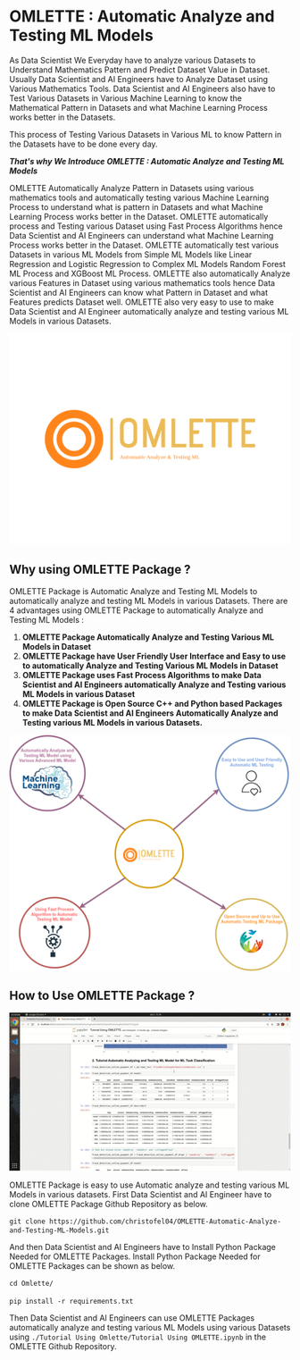 # OMLETTE : Automatic Analyze and Testing ML Models

As Data Scientist We Everyday have to analyze various Datasets to Understand Mathematics Pattern and Predict Dataset Value in Dataset. Usually Data Scientist and AI Engineers have to Analyze Dataset using Various Mathematics Tools. Data Scientist and AI Engineers also have to Test Various Datasets in Various Machine Learning to know the Mathematical Pattern in Datasets and what Machine Learning Process works better in the Datasets. 

This process of Testing Various Datasets in Various ML to know Pattern in the Datasets have to be done every day.

***That's why We Introduce OMLETTE : Automatic Analyze and Testing ML Models***

OMLETTE Automatically Analyze Pattern in Datasets using various mathematics tools and automatically testing various Machine Learning Process to understand what is pattern in Datasets and what Machine Learning Process works better in the Dataset. OMLETTE automatically process and Testing various Dataset using Fast Process Algorithms hence Data Scientist and AI Engineers can understand what Machine Learning Process works better in the Dataset. OMLETTE automatically test various Datasets in various ML Models from Simple ML Models like Linear Regression and Logistic Regression to Complex ML Models Random Forest ML Process and XGBoost ML Process. OMLETTE also automatically Analyze various Features in Dataset using various mathematics tools hence Data Scientist and AI Engineers can know what Pattern in Dataset and what Features predicts Dataset well. OMLETTE also very easy to use to make Data Scientist and AI Engineer automatically analyze and testing various ML Models in various Datasets.

![Alt Text](https://github.com/christofel04/OMLETTE-Automatic-Analyze-and-Testing-ML-Models/blob/main/Omlette%20Images/omlette-logo.png)

## Why using OMLETTE Package ?

OMLETTE Package is Automatic Analyze and Testing ML Models to automatically analyze and testing ML Models in various Datasets. There are 4 advantages using OMLETTE Package to automatically Analyze and Testing ML Models :

1. **OMLETTE Package Automatically Analyze and Testing Various ML Models in Dataset**
2. **OMLETTE Package have User Friendly User Interface and Easy to use to automatically Analyze and Testing Various ML Models in Dataset**
3. **OMLETTE Package uses Fast Process Algorithms to make Data Scientist and AI Engineers automatically Analyze and Testing various ML Models in various Dataset**
4. **OMLETTE Package is Open Source C++ and Python based Packages to make Data Scientist and AI Engineers Automatically Analyze and Testing various ML Models in various Datasets.**

![Alt Text]( https://github.com/christofel04/OMLETTE-Automatic-Analyze-and-Testing-ML-Models/blob/main/Omlette%20Images/Omlette%20Logo.drawio.png )

## How to Use OMLETTE Package ?

![Alt Text]( https://github.com/christofel04/OMLETTE-Automatic-Analyze-and-Testing-ML-Models/blob/main/Omlette%20Images/Tutorial%20OMLETTE.gif )

OMLETTE Package is easy to use Automatic analyze and testing various ML Models in various datasets. First Data Scientist and AI Engineer have to clone OMLETTE Package Github Repository as below.

```
git clone https://github.com/christofel04/OMLETTE-Automatic-Analyze-and-Testing-ML-Models.git
```

And then Data Scientist and AI Engineers have to Install Python Package Needed for OMLETTE Packages. Install Python Package Needed for OMLETTE Packages can be shown as below.

```
cd Omlette/

pip install -r requirements.txt
```

Then Data Scientist and AI Engineers can use OMLETTE Packages automatically analyze and testing various ML Models using various Datasets using ``./Tutorial Using Omlette/Tutorial Using OMLETTE.ipynb`` in the OMLETTE Github Repository.
